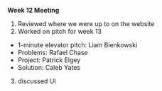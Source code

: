**Week 12 Meeting**

1) Reviewed where we were up to on the website
2) Worked on pitch for week 13
- 1-minute elevator pitch: Liam Bienkowski
- Problems: Rafael Chase
- Project: Patrick Elgey
- Solution: Caleb Yates
3) discussed UI